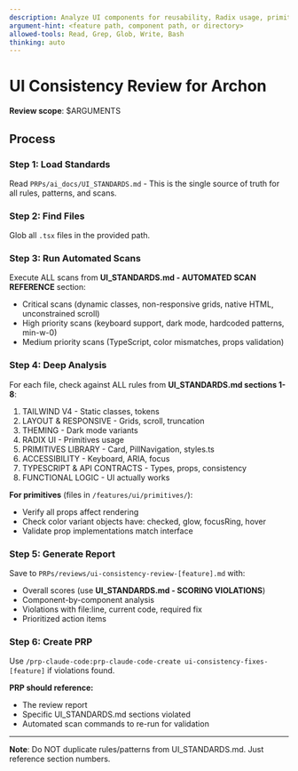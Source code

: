 ```yaml
---
description: Analyze UI components for reusability, Radix usage, primitives, and styling consistency
argument-hint: <feature path, component path, or directory>
allowed-tools: Read, Grep, Glob, Write, Bash
thinking: auto
---
```


# UI Consistency Review for Archon

**Review scope**: $ARGUMENTS

## Process

### Step 1: Load Standards
Read `PRPs/ai_docs/UI_STANDARDS.md` - This is the single source of truth for all rules, patterns, and scans.

### Step 2: Find Files
Glob all `.tsx` files in the provided path.

### Step 3: Run Automated Scans
Execute ALL scans from **UI_STANDARDS.md - AUTOMATED SCAN REFERENCE** section:
- Critical scans (dynamic classes, non-responsive grids, native HTML, unconstrained scroll)
- High priority scans (keyboard support, dark mode, hardcoded patterns, min-w-0)
- Medium priority scans (TypeScript, color mismatches, props validation)

### Step 4: Deep Analysis
For each file, check against ALL rules from **UI_STANDARDS.md sections 1-8**:
1. TAILWIND V4 - Static classes, tokens
2. LAYOUT & RESPONSIVE - Grids, scroll, truncation
3. THEMING - Dark mode variants
4. RADIX UI - Primitives usage
5. PRIMITIVES LIBRARY - Card, PillNavigation, styles.ts
6. ACCESSIBILITY - Keyboard, ARIA, focus
7. TYPESCRIPT & API CONTRACTS - Types, props, consistency
8. FUNCTIONAL LOGIC - UI actually works

**For primitives** (files in `/features/ui/primitives/`):
- Verify all props affect rendering
- Check color variant objects have: checked, glow, focusRing, hover
- Validate prop implementations match interface

### Step 5: Generate Report
Save to `PRPs/reviews/ui-consistency-review-[feature].md` with:
- Overall scores (use **UI_STANDARDS.md - SCORING VIOLATIONS**)
- Component-by-component analysis
- Violations with file:line, current code, required fix
- Prioritized action items

### Step 6: Create PRP
Use `/prp-claude-code:prp-claude-code-create ui-consistency-fixes-[feature]` if violations found.

**PRP should reference:**
- The review report
- Specific UI_STANDARDS.md sections violated
- Automated scan commands to re-run for validation

---

**Note**: Do NOT duplicate rules/patterns from UI_STANDARDS.md. Just reference section numbers.
